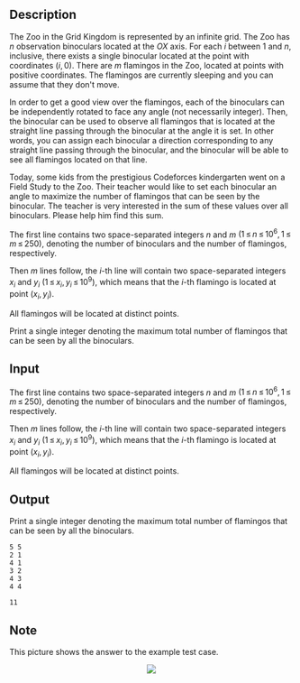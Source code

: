 ## Description

<div><p>The Zoo in the Grid Kingdom is represented by an infinite grid. The Zoo has <span class="tex-span"><i>n</i></span> observation binoculars located at the <span class="tex-span"><i>OX</i></span> axis. For each <span class="tex-span"><i>i</i></span> between <span class="tex-span">1</span> and <span class="tex-span"><i>n</i></span>, inclusive, there exists a single binocular located at the point with coordinates <span class="tex-span">(<i>i</i>, 0)</span>. There are <span class="tex-span"><i>m</i></span> flamingos in the Zoo, located at points with positive coordinates. The flamingos are currently sleeping and you can assume that they don't move.</p><p>In order to get a good view over the flamingos, each of the binoculars can be independently rotated to face any angle (not necessarily integer). Then, the binocular can be used to observe all flamingos that is located at the straight line passing through the binocular at the angle it is set. In other words, you can assign each binocular a direction corresponding to any straight line passing through the binocular, and the binocular will be able to see all flamingos located on that line.</p><p>Today, some kids from the prestigious Codeforces kindergarten went on a Field Study to the Zoo. Their teacher would like to set each binocular an angle to maximize the number of flamingos that can be seen by the binocular. The teacher is very interested in the sum of these values over all binoculars. Please help him find this sum.</p></div><div class="input-specification"><p>The first line contains two space-separated integers <span class="tex-span"><i>n</i></span> and <span class="tex-span"><i>m</i></span> <span class="tex-span">(1 ≤ <i>n</i> ≤ 10<sup class="upper-index">6</sup>, 1 ≤ <i>m</i> ≤ 250)</span>, denoting the number of binoculars and the number of flamingos, respectively.</p><p>Then <span class="tex-span"><i>m</i></span> lines follow, the <span class="tex-span"><i>i</i></span>-th line will contain two space-separated integers <span class="tex-span"><i>x</i><sub class="lower-index"><i>i</i></sub></span> and <span class="tex-span"><i>y</i><sub class="lower-index"><i>i</i></sub></span> (<span class="tex-span">1 ≤ <i>x</i><sub class="lower-index"><i>i</i></sub>, <i>y</i><sub class="lower-index"><i>i</i></sub> ≤ 10<sup class="upper-index">9</sup></span>), which means that the <span class="tex-span"><i>i</i></span>-th flamingo is located at point <span class="tex-span">(<i>x</i><sub class="lower-index"><i>i</i></sub>, <i>y</i><sub class="lower-index"><i>i</i></sub>)</span>. </p><p>All flamingos will be located at distinct points.</p></div><div class="output-specification"><p>Print a single integer denoting the maximum total number of flamingos that can be seen by all the binoculars.</p></div>

## Input

<p>The first line contains two space-separated integers <span class="tex-span"><i>n</i></span> and <span class="tex-span"><i>m</i></span> <span class="tex-span">(1 ≤ <i>n</i> ≤ 10<sup class="upper-index">6</sup>, 1 ≤ <i>m</i> ≤ 250)</span>, denoting the number of binoculars and the number of flamingos, respectively.</p><p>Then <span class="tex-span"><i>m</i></span> lines follow, the <span class="tex-span"><i>i</i></span>-th line will contain two space-separated integers <span class="tex-span"><i>x</i><sub class="lower-index"><i>i</i></sub></span> and <span class="tex-span"><i>y</i><sub class="lower-index"><i>i</i></sub></span> (<span class="tex-span">1 ≤ <i>x</i><sub class="lower-index"><i>i</i></sub>, <i>y</i><sub class="lower-index"><i>i</i></sub> ≤ 10<sup class="upper-index">9</sup></span>), which means that the <span class="tex-span"><i>i</i></span>-th flamingo is located at point <span class="tex-span">(<i>x</i><sub class="lower-index"><i>i</i></sub>, <i>y</i><sub class="lower-index"><i>i</i></sub>)</span>. </p><p>All flamingos will be located at distinct points.</p>

## Output

<p>Print a single integer denoting the maximum total number of flamingos that can be seen by all the binoculars.</p>





```input1
5 5
2 1
4 1
3 2
4 3
4 4

```




```output1
11

```



## Note

<p>This picture shows the answer to the example test case. </p><center> <img class="tex-graphics" src="file://a6co48g0.png" style="max-width: 100.0%;max-height: 100.0%;"> </center>
